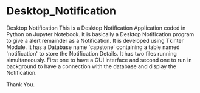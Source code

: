 # Desktop_Notification
Desktop Notification
This is a Desktop Notification Application coded in Python on Jupyter Notebook.
It is basically a Desktop Notification program to give a alert remainder as a Notification.
It is developed using Tkinter Module.
It has a Database name 'capstone' containing a table named 'notification' to store the Notification Details.
It has two files running simultaneously.
First one to have a GUI interface and second one to run in background to have a connection with the database and display the Notification.

Thank You.
